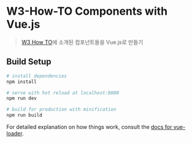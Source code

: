 # W3-How-TO Components with Vue.js

> [W3 How TO][w3-how-to]에 소개된 컴포넌트들을 Vue.js로 만들기

## Build Setup

``` bash
# install dependencies
npm install

# serve with hot reload at localhost:8080
npm run dev

# build for production with minification
npm run build
```

For detailed explanation on how things work, consult the [docs for vue-loader](http://vuejs.github.io/vue-loader).

[w3-how-to]: https://www.w3schools.com/howto/default.asp
